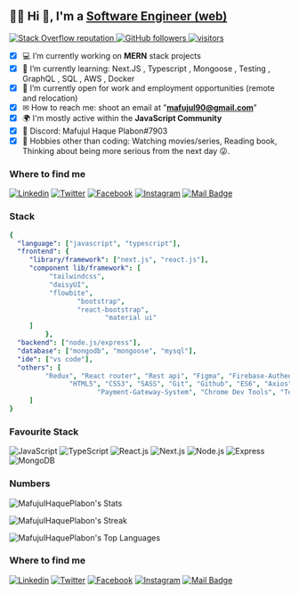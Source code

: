 ## :man_office_worker: Hi 👋, I'm a [Software Engineer (web)](https://github.com/MafujulHaquePlabon)
<p align="left">
       <a href="https://stackoverflow.com/users/19081882/mafujul-haque">
       <img alt="Stack Overflow reputation" src="https://img.shields.io/stackexchange/stackoverflow/r/19081882?color=orange&label=reputation&logo=stackoverflow">
       </a>
       <a href="https://github.com/MafujulHaquePlabon?tab=followers">
       <img alt="GitHub followers" src="https://img.shields.io/github/followers/MafujulHaquePlabon?color=green&logo=github">
       </a>
       <a href="https://github.com/MafujulHaquePlabon/">
       <img src="https://komarev.com/ghpvc/?username=MafujulHaquePlabon" alt="visitors" />
       </a>
  </p>
  
- [x] 💻 I’m currently working on **MERN** stack projects
- [x] 🌱 I’m currently learning: Next.JS , Typescript , Mongoose , Testing , GraphQL , SQL , AWS , Docker
- [x] 👯 I’m currently open for work and employment opportunities (remote and relocation)
- [x] ✉  How to reach me: shoot an email at "**mafujul90@gmail.com**"
- [x] 🌍 I'm mostly active within the **JavaScript Community**
- [x] 💬 Discord: Mafujul Haque Plabon#7903
- [x] 🎿 Hobbies other than coding: Watching movies/series, Reading book, Thinking about being more serious from the next day 😜.

### Where to find me

[![Linkedin](https://img.shields.io/badge/LinkedIn-0077B5?style=flat-square&logo=linkedin&logoColor=white)](https://www.linkedin.com/in/mafujul-haque-plabon-a374581b0/) 
[![Twitter](https://img.shields.io/badge/Twitter-1DA1F2?style=flat-square&logo=twitter&logoColor=white)](https://twitter.com/Mafujul_Haque)
[![Facebook](https://img.shields.io/badge/Facebook-1877F2?style=flat-square&logo=facebook&logoColor=white)](https://www.facebook.com/mafujul.haqueplabon/)
[![Instagram](https://img.shields.io/badge/Instagram-d62976?style=flat-square&logo=instagram&logoColor=white)](https://www.instagram.com/mafujul_haque_plabon/)
[![Mail Badge](https://img.shields.io/badge/Gmail-D14836?style=flat-square&logo=gmail&logoColor=white)](mailto:mafujul90@gmail.com)

### Stack
```yaml
{
  "language": ["javascript", "typescript"],
  "frontend": {
     "library/framework": ["next.js", "react.js"],
     "component lib/framework": [
          "tailwindcss",
          "daisyUI",
          "flowbite",
                 "bootstrap",
                 "react-bootstrap",
                        "material ui"
     ]
         },
  "backend": ["node.js/express"], 
  "database": ["mongodb", "mongoose", "mysql"],
  "ide": ["vs code"],                     
  "others": [
         "Redux", "React router", "Rest api", "Figma", "Firebase-Authentication", "Netlify", "Surge", "Heroku",
               "HTML5", "CSS3", "SASS", "Git", "Github", "ES6", "Axios", "Chrome Dev tool", "JWT", "Map",
                      "Payment-Gateway-System", "Chrome Dev Tools", "Testing", "AWS", "Docker"
     ]
}
```
### Favourite Stack

![JavaScript](https://img.shields.io/badge/JavaScript-F7DF1E?style=flat-square&logo=javascript&logoColor=black)
![TypeScript](https://img.shields.io/badge/TypeScript-777BB4?style=flat-square&logo=typescript&logoColor=white)
![React.js](https://img.shields.io/badge/React.js-0081CB?style=flat-square&logo=react&logoColor=61DAFB)
![Next.js](https://img.shields.io/badge/Next.js-0CC1F3?style=flat-square&logo=next&logoColor=61DAFB)
![Node.js](https://img.shields.io/badge/Node.js-43853D?style=flat-square&logo=node.js&logoColor=white)
![Express](https://img.shields.io/badge/Express.js-35495E?style=flat-square&logo=express.js&logoColor=4FC08D)
![MongoDB](https://img.shields.io/badge/MongoDB-663399?style=flat-square&logo=mongodb&logoColor=white)

### Numbers
![MafujulHaquePlabon's Stats](https://github-readme-stats.vercel.app/api?username=MafujulHaquePlabon&theme=darcula&show_icons=true&hide_border=true&count_private=true)

![MafujulHaquePlabon's Streak](https://github-readme-streak-stats.herokuapp.com/?user=MafujulHaquePlabon&theme=darcula&hide_border=true)

![MafujulHaquePlabon's Top Languages](https://github-readme-stats.vercel.app/api/top-langs/?username=MafujulHaquePlabon&theme=darcula&show_icons=true&hide_border=true&layout=compact)

### Where to find me

[![Linkedin](https://img.shields.io/badge/LinkedIn-0077B5?style=flat-square&logo=linkedin&logoColor=white)](https://www.linkedin.com/in/mafujul-haque-plabon-a374581b0/) 
[![Twitter](https://img.shields.io/badge/Twitter-1DA1F2?style=flat-square&logo=twitter&logoColor=white)](https://twitter.com/Mafujul_Haque)
[![Facebook](https://img.shields.io/badge/Facebook-1877F2?style=flat-square&logo=facebook&logoColor=white)](https://www.facebook.com/mafujul.haqueplabon/)
[![Instagram](https://img.shields.io/badge/Instagram-d62976?style=flat-square&logo=instagram&logoColor=white)](https://www.instagram.com/mafujul_haque_plabon/)
[![Mail Badge](https://img.shields.io/badge/Gmail-D14836?style=flat-square&logo=gmail&logoColor=white)](mailto:mafujul90@gmail.com)
